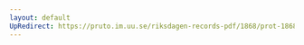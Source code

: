 ```yaml
---
layout: default
UpRedirect: https://pruto.im.uu.se/riksdagen-records-pdf/1868/prot-1868--fk--512/prot-1868--fk--512_017.pdf
---
```


